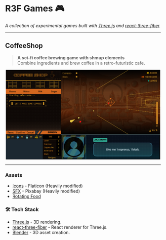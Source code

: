 # R3F Games 🎮

*A collection of experimental games built with [Three.js](https://threejs.org/) and [react-three-fiber](https://github.com/pmndrs/react-three-fiber).*

---

<div>
<h2> CoffeeShop</h2>
</div>

> **A sci-fi coffee brewing game with shmup elements**  
> Combine ingredients and brew coffee in a retro-futuristic cafe.

<p align="center">
  <img src="/demo/img/coffeeshop.png" width="500" alt="Coffee Shop Demo">
</p>

---

### **Assets**
- [Icons]("https://www.flaticon.com/") - Flaticon (Heavily modified)
- [SFX]("https://pixabay.com/sound-effects/") - Pixabay (Heavily modified) 
- [Rotating Food](https://archive.org/details/rotatingfood2)

### 🛠️ **Tech Stack**
- [Three.js](https://threejs.org/) - 3D rendering.
- [react-three-fiber](https://github.com/pmndrs/react-three-fiber) - React renderer for Three.js.
- [Blender](https://www.blender.org/) - 3D asset creation.
